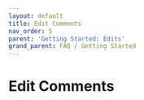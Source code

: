 ```yaml
---
layout: default
title: Edit Comments
nav_order: 5
parent: 'Getting Started: Edits'
grand_parent: FAQ / Getting Started
---
```


# Edit Comments
